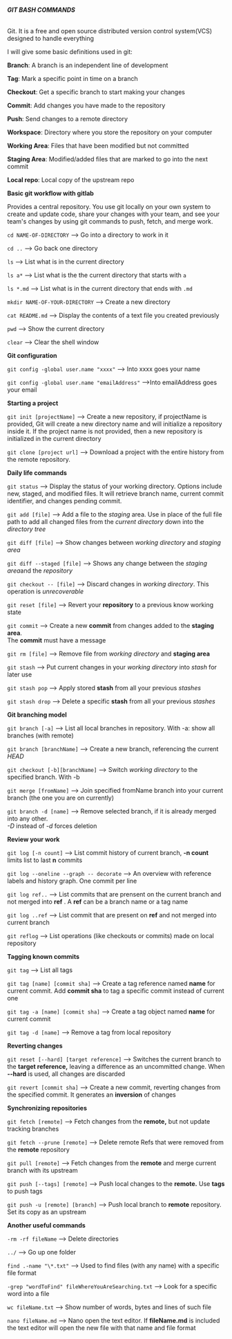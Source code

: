 ###### **GIT BASH COMMANDS**

Git. It is a free and open source distributed version control system(VCS) designed to handle everything

I will give some basic definitions used in git:

**Branch**: A branch is an independent line of development

**Tag**: Mark a specific point in time on a branch

**Checkout**: Get a specific branch to start making your changes 

**Commit**: Add changes you have made to the repository

**Push**: Send changes to a remote directory

**Workspace**: Directory where you store the repository on your computer

**Working Area**: Files that have been modified but not committed

**Staging Area**: Modified/added files that are marked to go into the next commit

**Local repo**: Local copy of the upstream repo
  
  
  
  
  

**Basic git workflow with gitlab**

Provides a central repository. You use git locally on your own system to create and update code, share your changes with your team, and see your team's changes by using git commands to push, fetch, and merge work.



`cd NAME-OF-DIRECTORY` --> Go into a directory to work in it

`cd ..`  --> Go back one directory

`ls`  --> List what is in the current directory

`ls a*`  --> List what is the the current directory that starts with `a`

`ls *.md`  --> List what is in the current directory that ends with `.md`

`mkdir NAME-OF-YOUR-DIRECTORY` --> Create a new directory

`cat README.md`  --> Display the contents of a text file you created previously

`pwd`  --> Show the current directory

`clear`  --> Clear the shell window
  
  
  
  
  
**Git configuration**

`git config -global user.name "xxxx"` --> Into xxxx goes your name

`git config -global user.name "emailAddress"`  -->Into emailAddress goes your email

  
  
  
  
  

**Starting a project**

`git init [projectName]`  --> Create a new repository, if projectName is provided, Git will create a new directory name and will initialize a repository inside it. If the project name is not provided, then a new repository is initialized in the current directory

`git clone [project url]`  --> Download a project with the entire history from the remote repository.

  
  
  
  
  
**Daily life commands**

`git status`  --> Display the status of your working directory. Options include new, staged, and modified files. It will retrieve branch name, current commit identifier, and changes pending commit.

`git add [file]`  --> Add a file to the *staging* area. Use in place of the full file path to add all changed files from the *current directory* down into the *directory tree*

`git diff [file]` --> Show changes between *working directory* and *staging area*

`git diff --staged [file]`  --> Shows any change between the *staging area*and the *repository*

`git checkout -- [file]`  --> Discard changes in *working directory*. This operation is *unrecoverable*

`git reset [file]`  --> Revert your **repository** to a previous know working state

`git commit`  --> Create a new **commit** from changes added to the **staging area**.  
The **commit** must have a message

`git rm [file]`  --> Remove file from *working directory* and **staging area**

`git stash`  --> Put current changes in your *working directory* into *stash* for later use

`git stash pop`  --> Apply stored **stash** from all your previous *stashes*

`git stash drop`  --> Delete a specific **stash** from all your previous *stashes*

  
  
  
  
  
**Git branching model**

`git branch [-a]`  --> List all local branches in repository. With -a: show all branches (with remote)

`git branch [branchName]`  --> Create a new branch, referencing the current *HEAD*

`git checkout [-b][branchName]`  --> Switch *working directory* to the specified branch. With -b

`git merge [fromName]`  --> Join specified fromName branch into your current branch (the one you are on currently)

`git branch -d [name]`  --> Remove selected branch, if it is already merged into any other.  
*-D* instead of *-d* forces deletion


**Review your work**
  
  
  
  
  
`git log [-n count]`  --> List commit history of current branch, **-n count** limits list to last **n** commits

`git log --oneline --graph -- decorate`  --> An overview with reference labels and history graph. One commit per line

`git log ref..`  --> List commits that are prensent on the current branch and not merged into **ref** . A **ref** can be a branch name or a tag name

`git log ..ref`  --> List commit that are present on **ref** and not merged into current branch

`git reflog` --> List operations (like checkouts or commits) made on local repository
  
  
  
  
  
**Tagging known commits**

`git tag`  --> List all tags

`git tag [name] [commit sha]`  --> Create a tag reference named **name** for current commit. Add **commit sha** to tag a specific commit instead of current one

`git tag -a [name] [commit sha]`  --> Create a tag object named **name** for current commit

`git tag -d [name]`  --> Remove a tag from local repository
  
  
  
  
  
**Reverting changes**

`git reset [--hard] [target reference]`  --> Switches the current branch to the **target reference,** leaving a difference as an uncommitted change. When **--hard** is used, all changes are discarded

`git revert [commit sha]`  --> Create a new commit, reverting changes from the specified commit. It generates an **inversion** of changes

  
  
  
  
  
**Synchronizing repositories**

`git fetch [remote]`  --> Fetch changes from the **remote,** but not update tracking branches

`git fetch --prune [remote]`  --> Delete remote Refs that were removed from the **remote** repository

`git pull [remote]`  --> Fetch changes from the **remote** and merge current branch with its upstream

`git push [--tags] [remote]`  --> Push local changes to the **remote.** Use **tags** to push tags

`git push -u [remote] [branch]`  --> Push local branch to **remote** repository. Set its copy as an upstream


**Another useful commands**


`-rm -rf fileName`  --> Delete directories

`../`  --> Go up one folder

`find .-name "\*.txt"`  --> Used to find files (with any name) with a specific file format

`-grep "wordToFind" fileWhereYouAreSearching.txt`  --> Look for a specific word into a file

`wc fileName.txt`  --> Show number of words, bytes and lines of such file

`nano fileName.md`  --> Nano open the text editor. If **fileName.md** is included the text editor will open the new file with that name and file format







